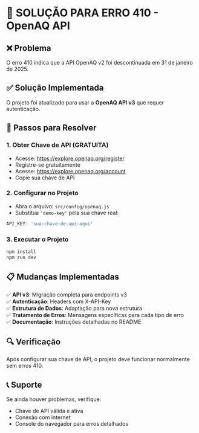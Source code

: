 # 🔧 SOLUÇÃO PARA ERRO 410 - OpenAQ API

## ❌ Problema
O erro 410 indica que a API OpenAQ v2 foi descontinuada em 31 de janeiro de 2025.

## ✅ Solução Implementada
O projeto foi atualizado para usar a **OpenAQ API v3** que requer autenticação.

## 🚀 Passos para Resolver

### 1. Obter Chave de API (GRATUITA)
- Acesse: https://explore.openaq.org/register
- Registre-se gratuitamente
- Acesse: https://explore.openaq.org/account
- Copie sua chave de API

### 2. Configurar no Projeto
- Abra o arquivo: `src/config/openaq.js`
- Substitua `'demo-key'` pela sua chave real:
```javascript
API_KEY: 'sua-chave-de-api-aqui'
```

### 3. Executar o Projeto
```bash
npm install
npm run dev
```

## 📋 Mudanças Implementadas

✅ **API v3**: Migração completa para endpoints v3  
✅ **Autenticação**: Headers com X-API-Key  
✅ **Estrutura de Dados**: Adaptação para nova estrutura  
✅ **Tratamento de Erros**: Mensagens específicas para cada tipo de erro  
✅ **Documentação**: Instruções detalhadas no README  

## 🔍 Verificação
Após configurar sua chave de API, o projeto deve funcionar normalmente sem erros 410.

## 📞 Suporte
Se ainda houver problemas, verifique:
- Chave de API válida e ativa
- Conexão com internet
- Console do navegador para erros detalhados
